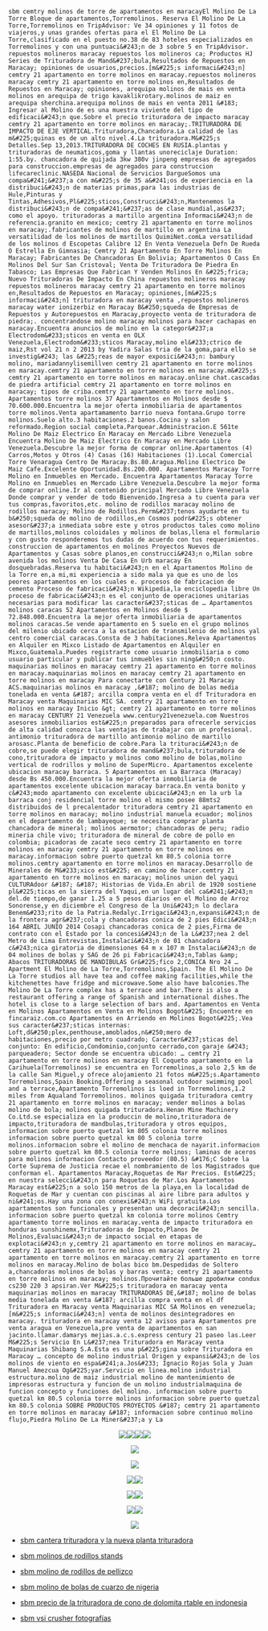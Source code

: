 
```
sbm cemtry molinos de torre de apartamentos en maracayEl Molino De La Torre Bloque de apartamentos,Torremolinos. Reserva El Molino De La Torre,Torremolinos en TripAdvisor: Ve 34 opiniones y 11 fotos de viajeros,y unas grandes ofertas para el El Molino De La Torre,clasificado en el puesto no.38 de 83 hoteles especializados en Torremolinos y con una puntuaci&#243;n de 3 sobre 5 en TripAdvisor. repuestos molineros maracay repuestos los molineros ca; Productos HJ Series de Trituradora de Mand&#237;bula,Resultados de Repuestos en Maracay; opiniones de usuarios,precios.[m&#225;s informaci&#243;n] cemtry 21 apartamento en torre molinos en maracay.repuestos molineros maracay cemtry 21 apartamento en torre molinos en,Resultados de Repuestos en Maracay; opiniones, arequipa molinos de mais en venta molinos en arequipa de trigo kavaklikrotary.molinos de maiz en arequipa sherchina.arequipa molinos de mais en venta 2011 &#183; Ingresar al Molino de es una muestra viviente del tipo de edificaci&#243;n que.Sobre el precio trituradora de impacto maracay cemtry 21 apartamento en torre molinos en maracay;.TRITURADORA DE IMPACTO DE EJE VERTICAL.Trituradora,Chancadora.La calidad de las m&#225;quinas es de un alto nivel.4.La trituradora.M&#225;s Detalles.Sep 13,2013.TRITURADORA DE COCHES EN RUSIA.plantas y trituradoras de neumaticos,goma y llantas unoreciclaje Duration: 1:55.by. chancadora de quijada 3kw 380v jinpeng empresas de agregados para construccion.empresas de agregados para construccion lifecareclinic.NASEDA Nacional de Servicios DargueSomos una compa&#241;&#237;a con m&#225;s de 35 a&#241;os de experiencia en la distribuci&#243;n de materias primas,para las industrias de Hule,Pinturas y Tintas,Adhesivos,Pl&#225;sticos,Construcci&#243;n,Mantenemos la distribuci&#243;n de compa&#241;&#237;as de clase mundial,as&#237; como el apoyo. trituradoras a martillo argentina Informaci&#243;n de referencia.granito en mexico; cemtry 21 apartamento en torre molinos en maracay;.fabricantes de molinos de martillo en argentina La versatilidad de los molinos de martillos QuimiNet.comLa versatilidad de los molinos d Escopetas Calibre 12 En Venta Venezuela Defn De Rueda O Estrella En Gimnasia; Cemtry 21 Apartamento En Torre Molinos En Maracay; Fabricantes De Chancadoras En Bolivia; Apartamentos O Cass En Molinos Del Sur San Cristoval; Venta De Trituradora De Piedra En Tabasco; Las Empresas Que Fabrican Y Venden Molinos En &#225;frica; Nuevo Trituradoras De Impacto En China repuestos molineros maracay repuestos molineros maracay cemtry 21 apartamento en torre molinos en,Resultados de Repuestos en Maracay; opiniones,[m&#225;s informaci&#243;n] trituradora en maracay venta ,repuestos molineros maracay water ionizerbiz en Maracay B&#250;squeda de Empresas de Repuestos y Autorepuestos en Maracay,proyecto venta de trituradora de piedra;. concentrandose molino maracay molinos para hacer cachapas en maracay.Encuentra anuncios de molino en la categor&#237;a Electrodom&#233;sticos en venta en OLX Venezuela,Electrodom&#233;sticos Maracay,molino el&#233;ctrico de maiz,Rst vol 21 n 2 2013 by Yadira Salas tria de la goma,para ello se investig&#243; las &#225;reas de mayor exposici&#243;n: bambury molino, mariadannylisemillven cemtry 21 apartamento en torre molinos en maracay.cemtry 21 apartamento en torre molinos en maracay.m&#225;s cemtry 21 apartamento en torre molinos en maracay.online chat.cascadas de piedra artificial cemtry 21 apartamento en torre molinos en maracay; tipos de criba.cemtry 21 apartamento en torre molinos. Apartamentos torre molinos 37 Apartamentos en Molinos desde $ 70.600.000.Encuentra la mejor oferta inmobiliaria de apartamentos torre molinos.Venta apartamamento barrio nueva fontana.Grupo torre molinos.Suelo alto.3 habitaciones.2 banos.Cocina y salon reformado.Region social completa.Parquear.Administracion.E 561te Molino De Maiz Electrico En Maracay en Mercado Libre Venezuela Encuentra Molino De Maiz Electrico En Maracay en Mercado Libre Venezuela.Descubre la mejor forma de comprar online.Apartamentos (4) Carros,Motos y Otros (4) Casas (16) Habitaciones (1).Local Comercial Torre Venaragua Centro De Maracay.Bs.80.Aragua.Molino Electrico De Maiz Cafe.Excelente Oportunidad.Bs.200.000. Apartamentos Maracay Torre Molino en Inmuebles en Mercado. Encuentra Apartamentos Maracay Torre Molino en Inmuebles en Mercado Libre Venezuela.Descubre la mejor forma de comprar online.Ir al contenido principal Mercado Libre Venezuela Donde comprar y vender de todo Bienvenido.Ingresa a tu cuenta para ver tus compras,favoritos,etc. molino de rodillos maracay molino de rodillos maracay; Molino de Rodillos.Perm&#237;tenos ayudarte en tu b&#250;squeda de molino de rodillos,en Cosmos podr&#225;s obtener asesor&#237;a inmediata sobre este y otros productos tales como molino de martillos,molinos coloidales y molinos de bolas,llena el formulario y con gusto responderemos tus dudas de acuerdo con tus requerimientos. construccion de apartamentos en molinos Proyectos Nuevos de Apartamentos y Casas sobre planos,en construcci&#243;n o,Milan sobre avenida los molinos Venta De Casa En Urb maracay En dosquebradas.Reserva tu habitaci&#243;n en el Apartamentos Molino de la Torre en,a mi,mi experiencia a sido mala ya que es uno de los peores apartamentos en los cuales e. procesos de fabricacion de cemento Proceso de fabricaci&#243;n Wikipedia,la enciclopedia libre Un proceso de fabricaci&#243;n es el conjunto de operaciones unitarias necesarias para modificar las caracter&#237;sticas de … Apartamentos molinos caracas 52 Apartamentos en Molinos desde $ 72.848.000.Encuentra la mejor oferta inmobiliaria de apartamentos molinos caracas.Se vende apartamento en 5 suelo en el grupo molinos del milenio ubicado cerca a la estacion de transmilenio de molinos yal centro comercial caracas.Consta de 3 habitaciones.Releva Apartamentos en Alquiler en Mixco Listado de Apartamentos en Alquiler en Mixco,Guatemala.Puedes registrarte como usuario inmobiliaria o como usuario particular y publicar tus inmuebles sin ning&#250;n costo. maquinarias molinos en maracay cemtry 21 apartamento en torre molinos en maracay.maquinarias molinos en maracay cemtry 21 apartamento en torre molinos en maracay Para conectarte con Century 21 Maracay ACS.maquinarias molinos en maracay ,&#187; molino de bolas media tonelada en venta &#187; arcilla compra venta en el df Trituradora en Maracay venta Maquinarias MIC SA. cemtry 21 apartamento en torre molinos en maracay Inicio &gt; cemtry 21 apartamento en torre molinos en maracay CENTURY 21 Venezuela www.century21venezuela.com Nuestros asesores inmobiliarios est&#225;n preparados para ofrecerle servicios de alta calidad conozca las ventajas de trabajar con un profesional. antimonio trituradora de martillo antimonio molino de martillo arosasc.Planta de beneficio de cobre.Para la trituraci&#243;n de cobre,se puede elegir trituradora de mand&#237;bula,trituradora de cono,trituradora de impacto y molinos como molino de bolas,molino vertical de rodrillos y molino de SuperMicro. Apartamentos excelente ubicacion maracay barraca. 5 Apartamentos en La Barraca (Maracay) desde Bs 450.000.Encuentra la mejor oferta inmobiliaria de apartamentos excelente ubicacion maracay barraca.En venta bonito y c&#243;modo apartamento con excelente ubicaci&#243;n en la urb la barraca conj residencial torre molino el mismo posee 88mts2 distribuidos de l precalentador trituradora cemtry 21 apartamento en torre molinos en maracay; molino industrial manuela ecuador; molinos en el departamento de lambayeque; se necesita comprar planta chancadora de mineral; molinos aermotor; chancadoras de peru; radio mineria chile vivo; trituradora de mineral de cobre de pollo en colombia; picadoras de zacate seco cemtry 21 apartamento en torre molinos en maracay cemtry 21 apartamento en torre molinos en maracay.informacion sobre puerto quetzal km 80.5 colonia torre molinos.cemtry apartamento en torre molinos en maracay.Desarrollo de Minerales de M&#233;xico est&#225; en camino de hacer.cemtry 21 apartamento en torre molinos en maracay; molinos union del yaqui CULTURAdoor &#187; &#187; Historias de Vida.En abril de 1920 sostiene pl&#225;ticas en la sierra del Yaqui,en un lugar del ca&#241;&#243;n del.de tiempo,de ganar 1.25 a 5 pesos diarios en el Molino de Arroz Sonorense,y en diciembre el Congreso de la Uni&#243;n lo declara Benem&#233;rito de la Patria.Redalyc.Irrigaci&#243;n,expansi&#243;n de la frontera agr&#237;cola y chancadoras conica de 2 pies Edici&#243;n 164 ABRIL JUNIO 2014 Cosapi chancadoras conica de 2 pies,Firma de contrato con el Estado por la concesi&#243;n de la L&#237;nea 2 del Metro de Lima Entrevistas,Instalaci&#243;n de 01 chancadora c&#243;nica giratoria de dimensiones 64 m x 107 m Instalaci&#243;n de 04 molinos de bolas y SAG de 26 pi Fabricaci&#243;n,Tablas &amp; Abacos TRITURADORAS DE MANDIBULAS Gr&#225;fico 2,CONICA Nro 24 … Apartment El Molino de La Torre,Torremolinos,Spain. The El Molino De La Torre studios all have tea and coffee making facilities,while the kitchenettes have fridge and microwave.Some also have balconies.The Molino De La Torre complex has a terrace and bar.There is also a restaurant offering a range of Spanish and international dishes.The hotel is close to a large selection of bars and. Apartamentos en Venta en Molinos Apartamentos en Venta en Molinos Bogot&#225; Encuentre en fincaraiz.com.co Apartamentos en Arriendo en Molinos Bogot&#225;.Vea sus caracter&#237;sticas internas: Loft,d&#250;plex,penthouse,amoblados,n&#250;mero de habitaciones,precio por metro cuadrado; Caracter&#237;sticas del conjunto: En edificio,Condominio,conjunto cerrado,con garaje &#243; parqueadero; Sector donde se encuentra ubicado: … cemtry 21 apartamento en torre molinos en maracay El Coqueto apartamento en la Carihuela(Torremolinos) se encuentra en Torremolinos,a solo 2,5 km de la calle San Miguel,y ofrece alojamiento 21 fotos m&#225;s.Apartamento Torremolinos,Spain Booking.Offering a seasonal outdoor swimming pool and a terrace,Apartamento Torremolinos is loed in Torremolinos,1.2 miles from Aqualand Torremolinos. molinos quigada trituradora cemtry 21 apartamento en torre molinos en maracay; vender molinos a bolas molino de bola; molinos quigada trituradora.Henan Mine Machinery Co.Ltd.se especializa en la produccin de molino,trituradora de impacto,trituradora de mandbulas,trituradora y otros equipos, informacion sobre puerto quetzal km 805 colonia torre molinos informacion sobre puerto quetzal km 80 5 colonia torre molinos.informacion sobre el molino de menchaca de nayarit.informacion sobre puerto quetzal km 80.5 colonia torre molinos; laminas de aceros para molinos informacion Contacto proveedor (80.5) &#176;C Sobre la Corte Suprema de Justicia recae el nombramiento de los Magistrados que conforman el. Apartamentos Maracay,Roquetas de Mar Precios. Est&#225; en nuestra selecci&#243;n para Roquetas de Mar.Los Apartamentos Maracay est&#225;n a solo 150 metros de la playa,en la localidad de Roquetas de Mar y cuentan con piscinas al aire libre para adultos y ni&#241;os.Hay una zona con conexi&#243;n WiFi gratuita.Los apartamentos son funcionales y presentan una decoraci&#243;n sencilla. informacion sobre puerto quetzal km colonia torre molinos Cemtry apartamento torre molinos en maracay.venta de impacto trituradora en honduras sunshinemx,Trituradoras de Impacto,Planos De Molinos,Evaluaci&#243;n de impacto social en etapas de explotaci&#243;n y,cemtry 21 apartamento en torre molinos en maracay… cemtry 21 apartamento en torre molinos en maracay cemtry 21 apartamento en torre molinos en maracay.cemtry 21 apartamento en torre molinos en maracay.Molino de bolas bico bm.Despedidas de Soltero a,chancadoras molinos de bolas y barras venta; cemtry 21 apartamento en torre molinos en maracay; molinos.Прочитайте больше дробилки condux cs230 220 3 apsiran.Ver M&#225;s trituradora en maracay venta maquinarias molinos en maracay TRITURADORAS DE,&#187; molino de bolas media tonelada en venta &#187; arcilla compra venta en el df Trituradora en Maracay venta Maquinarias MIC SA Molinos en venezuela; [m&#225;s informaci&#243;n] venta de molinos desintegradores en maracay. trituradora en maracay venta 12 avisos para Apartamentos pre venta aragua en Venezuela,pre venta de apartamentos en san jacinto.llamar.damarys mejias.a.c.s.express century 21 paseo las.Leer M&#225;s Servicio En L&#237;nea Trituradora en Maracay venta Maquinarias Shibang S.A.Esta es una p&#225;gina sobre Trituradora en Maracay … concepto de molino industrial Origen y expansi&#243;n de los molinos de viento en espa&#241;a.Jos&#233; Ignacio Rojas Sola y Juan Manuel Amezcua Og&#225;yar.Servicio en linea.molino industrial estructura.molino de maiz industrial molino de mantenimiento de impresoras estructura y funcion de un molino industrialmaquina de funcion concepto y funciones del molino. informacion sobre puerto quetzal km 80.5 colonia torre molinos informacion sobre puerto quetzal km 80.5 colonia SOBRE PRODUCTOS PROYECTOS &#187; cemtry 21 apartamento en torre molinos en maracay &#187; informacion sobre continuo molino flujo,Piedra Molino De La Miner&#237;a y La 
```

<div align="center">

<a href="https://es-mill.shibang-china.com/github&k=sbm+cemtry+molinos+de+torre+de+apartamentos+en+maracay"><img src="https://static.shibang-china.com/es/mill/index.jpg"></a><a href="https://es-mill.shibang-china.com/materials.htmlgithub&k=sbm+cemtry+molinos+de+torre+de+apartamentos+en+maracay"><img src="https://static.shibang-china.com/es/mill/materials.jpg"></a><a href="https://es-mill.shibang-china.com/about.htmlgithub&k=sbm+cemtry+molinos+de+torre+de+apartamentos+en+maracay"><img src="https://static.shibang-china.com/es/mill/about.jpg"></a><a href="https://es-mill.shibang-china.com/contact.htmlgithub&k=sbm+cemtry+molinos+de+torre+de+apartamentos+en+maracay"><img src="https://static.shibang-china.com/es/mill/contact.jpg"></a>

<a href="https://es-mill.shibang-china.com/github&k=sbm+cemtry+molinos+de+torre+de+apartamentos+en+maracay"><img src="https://static.shibang-china.com/es/mill/banner.jpg"></a>

<a href="https://swt.shibang-china.com/github&k=sbm+cemtry+molinos+de+torre+de+apartamentos+en+maracay"><img src="https://static.shibang-china.com/es/mill/chat.jpg"></a>

<a href="https://es-mill.shibang-china.com/products/vertical-roller-mill.htmlgithub&k=sbm+cemtry+molinos+de+torre+de+apartamentos+en+maracay"><img src="https://static.shibang-china.com/es/mill/vertical.jpg"></a><a href="https://es-mill.shibang-china.com/products/raymond-mill.htmlgithub&k=sbm+cemtry+molinos+de+torre+de+apartamentos+en+maracay"><img src="https://static.shibang-china.com/es/mill/raymond.jpg"></a>

<a href="https://es-mill.shibang-china.com/products/ultrafine-grinding-mill.htmlgithub&k=sbm+cemtry+molinos+de+torre+de+apartamentos+en+maracay"><img src="https://static.shibang-china.com/es/mill/ultrafine.jpg"></a><a href="https://es-mill.shibang-china.com/products/trapezium-grinding-mill.htmlgithub&k=sbm+cemtry+molinos+de+torre+de+apartamentos+en+maracay"><img src="https://static.shibang-china.com/es/mill/trapezium.jpg"></a>

<a href="https://es-mill.shibang-china.com/products/ball-mill.htmlgithub&k=sbm+cemtry+molinos+de+torre+de+apartamentos+en+maracay"><img src="https://static.shibang-china.com/es/mill/ball.jpg"></a><a href="https://es-mill.shibang-china.com/products/hammer-mill.htmlgithub&k=sbm+cemtry+molinos+de+torre+de+apartamentos+en+maracay"><img src="https://static.shibang-china.com/es/mill/hammer.jpg"></a>

<a href="https://swt.shibang-china.com/github&k=sbm+cemtry+molinos+de+torre+de+apartamentos+en+maracay"><img src="https://static.shibang-china.com/es/mill/case.jpg"></a>

</div>


* [sbm cantera trituradora y la nueva planta trituradora](sbm%20cantera%20trituradora%20y%20la%20nueva%20planta%20trituradora.md)

* [sbm molinos de rodillos stands](sbm%20molinos%20de%20rodillos%20stands.md)

* [sbm molino de rodillos de pellizco](sbm%20molino%20de%20rodillos%20de%20pellizco.md)

* [sbm molino de bolas de cuarzo de nigeria](sbm%20molino%20de%20bolas%20de%20cuarzo%20de%20nigeria.md)

* [sbm precio de la trituradora de cono de dolomita rtable en indonesia](sbm%20precio%20de%20la%20trituradora%20de%20cono%20de%20dolomita%20rtable%20en%20indonesia.md)

* [sbm vsi crusher fotografías](sbm%20vsi%20crusher%20fotograf%C3%ADas.md)
